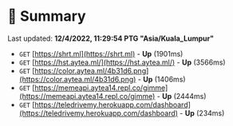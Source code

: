 # 📖 Summary
Last updated: **12/4/2022, 11:29:54 PTG "Asia/Kuala_Lumpur"**

- `GET` [https://shrt.ml](https://shrt.ml) - **Up** (1901ms)
- `GET` [https://hst.aytea.ml/](https://hst.aytea.ml/) - **Up** (3566ms)
- `GET` [https://color.aytea.ml/4b31d6.png](https://color.aytea.ml/4b31d6.png) - **Up** (1406ms)
- `GET` [https://memeapi.aytea14.repl.co/gimme](https://memeapi.aytea14.repl.co/gimme) - **Up** (2444ms)
- `GET` [https://teledrivemy.herokuapp.com/dashboard](https://teledrivemy.herokuapp.com/dashboard) - **Up** (234ms)

